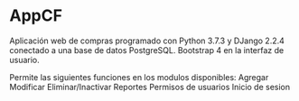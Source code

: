 # AppCF
Aplicación web de compras programado con Python 3.7.3 y DJango 2.2.4 conectado a una base de datos PostgreSQL.
Bootstrap 4 en la interfaz de usuario.

Permite las siguientes funciones en los modulos disponibles:
Agregar
Modificar
Eliminar/Inactivar
Reportes
Permisos de usuarios
Inicio de sesion

